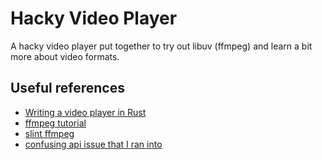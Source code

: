 # Hacky Video Player

A hacky video player put together to try out libuv (ffmpeg) and learn a bit more
about video formats.

## Useful references

- [Writing a video player in Rust](https://999eagle.moe/posts/rust-video-player-part-1/)
- [ffmpeg tutorial](http://dranger.com/ffmpeg/tutorial03.html)
- [slint ffmpeg](https://github.com/slint-ui/slint/blob/master/examples/ffmpeg/player/audio.rs)
- [confusing api issue that I ran into](https://github.com/zmwangx/rust-ffmpeg/issues/72)
